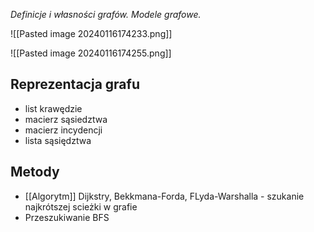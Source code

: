 *Definicje i własności grafów. Modele grafowe.* 

![[Pasted image 20240116174233.png]]

![[Pasted image 20240116174255.png]]

## Reprezentacja grafu
- list krawędzie 
- macierz sąsiedztwa
- macierz incydencji
- lista sąsiędztwa

## Metody 
- [[Algorytm]] Dijkstry, Bekkmana-Forda, FLyda-Warshalla - szukanie najkrótszej scieżki w grafie
- Przeszukiwanie BFS
